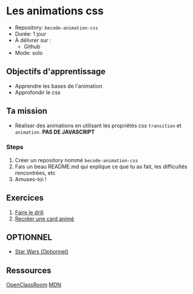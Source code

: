 # Les animations css
- Repository: `becode-animation-css`
- Durée: 1 jour
- À délivrer sur : 
	- Github 
- Mode: solo
	
## Objectifs d'apprentissage
- Apprendre les bases de l'animation
- Approfondir le css

## Ta mission
- Réaliser des animations en utilisant les propriétés css ``transition`` et ``animation``. **PAS DE JAVASCRIPT**

### Steps
1. Créer un repository nommé ``becode-animation-css``
2. Fais un beau README.md qui explique ce que tu as fait, les difficultés rencontrées, etc 
3. Amuses-toi !

## Exercices
1. [Faire le drill](drill.md)
2. [Recréer une card animé](card.md)

## OPTIONNEL
- [Star Wars (Optionnel)](star-wars.md)

## Ressources  
[OpenClassRoom](https://openclassrooms.com/fr/courses/2745636-utilisez-les-effets-avances-de-css-sur-votre-site/3297084-les-animations-css)
[MDN](https://developer.mozilla.org/fr/docs/Web/CSS/Animations_CSS/Utiliser_les_animations_CSS)


